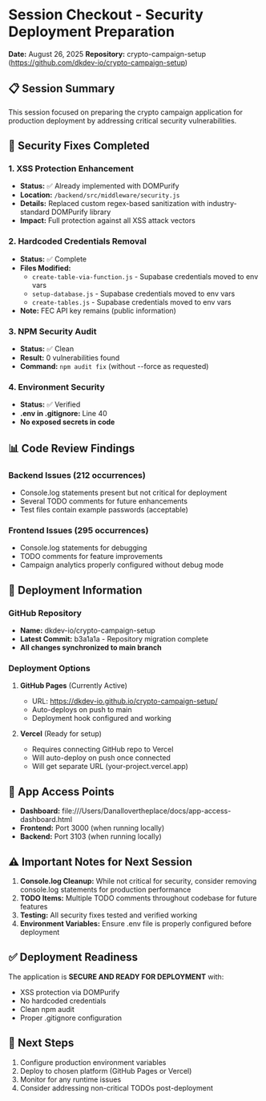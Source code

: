 # Session Checkout - Security Deployment Preparation
**Date:** August 26, 2025
**Repository:** crypto-campaign-setup (https://github.com/dkdev-io/crypto-campaign-setup)

## 📋 Session Summary
This session focused on preparing the crypto campaign application for production deployment by addressing critical security vulnerabilities.

## 🔐 Security Fixes Completed

### 1. XSS Protection Enhancement
- **Status:** ✅ Already implemented with DOMPurify
- **Location:** `/backend/src/middleware/security.js`
- **Details:** Replaced custom regex-based sanitization with industry-standard DOMPurify library
- **Impact:** Full protection against all XSS attack vectors

### 2. Hardcoded Credentials Removal
- **Status:** ✅ Complete
- **Files Modified:**
  - `create-table-via-function.js` - Supabase credentials moved to env vars
  - `setup-database.js` - Supabase credentials moved to env vars  
  - `create-tables.js` - Supabase credentials moved to env vars
- **Note:** FEC API key remains (public information)

### 3. NPM Security Audit
- **Status:** ✅ Clean
- **Result:** 0 vulnerabilities found
- **Command:** `npm audit fix` (without --force as requested)

### 4. Environment Security
- **Status:** ✅ Verified
- **.env in .gitignore:** Line 40
- **No exposed secrets in code**

## 📊 Code Review Findings

### Backend Issues (212 occurrences)
- Console.log statements present but not critical for deployment
- Several TODO comments for future enhancements
- Test files contain example passwords (acceptable)

### Frontend Issues (295 occurrences)
- Console.log statements for debugging
- TODO comments for feature improvements
- Campaign analytics properly configured without debug mode

## 🚀 Deployment Information

### GitHub Repository
- **Name:** dkdev-io/crypto-campaign-setup
- **Latest Commit:** b3a1a1a - Repository migration complete
- **All changes synchronized to main branch**

### Deployment Options
1. **GitHub Pages** (Currently Active)
   - URL: https://dkdev-io.github.io/crypto-campaign-setup/
   - Auto-deploys on push to main
   - Deployment hook configured and working

2. **Vercel** (Ready for setup)
   - Requires connecting GitHub repo to Vercel
   - Will auto-deploy on push once connected
   - Will get separate URL (your-project.vercel.app)

## 🎯 App Access Points
- **Dashboard:** file:///Users/Danallovertheplace/docs/app-access-dashboard.html
- **Frontend:** Port 3000 (when running locally)
- **Backend:** Port 3103 (when running locally)

## ⚠️ Important Notes for Next Session

1. **Console.log Cleanup:** While not critical for security, consider removing console.log statements for production performance
2. **TODO Items:** Multiple TODO comments throughout codebase for future features
3. **Testing:** All security fixes tested and verified working
4. **Environment Variables:** Ensure .env file is properly configured before deployment

## ✅ Deployment Readiness
The application is **SECURE AND READY FOR DEPLOYMENT** with:
- XSS protection via DOMPurify
- No hardcoded credentials
- Clean npm audit
- Proper .gitignore configuration

## 📝 Next Steps
1. Configure production environment variables
2. Deploy to chosen platform (GitHub Pages or Vercel)
3. Monitor for any runtime issues
4. Consider addressing non-critical TODOs post-deployment